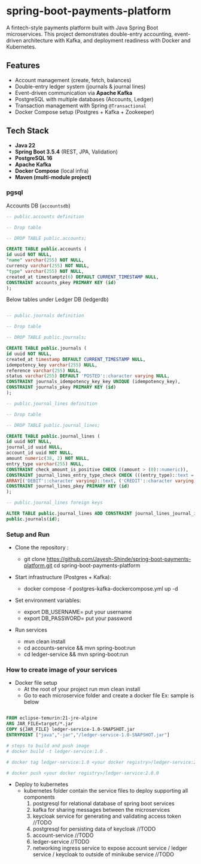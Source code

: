 # spring-boot-payments-platform

A fintech-style payments platform built with Java Spring Boot microservices. This project demonstrates double-entry
accounting,
event-driven architecture with Kafka, and deployment readiness with Docker and Kubernetes.

## Features

- Account management (create, fetch, balances)
- Double-entry ledger system (journals & journal lines)
- Event-driven communication via **Apache Kafka**
- PostgreSQL with multiple databases (Accounts, Ledger)
- Transaction management with Spring `@Transactional`
- Docker Compose setup (Postgres + Kafka + Zookeeper)

## Tech Stack

- **Java 22**
- **Spring Boot 3.5.4** (REST, JPA, Validation)
- **PostgreSQL 16**
- **Apache Kafka**
- **Docker Compose** (local infra)
- **Maven (multi-module project)**

### pgsql

Accounts DB (`accountsdb`)

```sql
-- public.accounts definition

-- Drop table

-- DROP TABLE public.accounts;

CREATE TABLE public.accounts (
id uuid NOT NULL,
"name" varchar(255) NOT NULL,
currency varchar(255) NOT NULL,
"type" varchar(255) NOT NULL,
created_at timestamptz(6) DEFAULT CURRENT_TIMESTAMP NULL,
CONSTRAINT accounts_pkey PRIMARY KEY (id)
);
```

Below tables under Ledger DB (ledgerdb)

```sql

-- public.journals definition

-- Drop table

-- DROP TABLE public.journals;

CREATE TABLE public.journals (
id uuid NOT NULL,
created_at timestamp DEFAULT CURRENT_TIMESTAMP NULL,
idempotency_key varchar(255) NULL,
reference varchar(255) NULL,
status varchar(255) DEFAULT 'POSTED'::character varying NULL,
CONSTRAINT journals_idempotency_key_key UNIQUE (idempotency_key),
CONSTRAINT journals_pkey PRIMARY KEY (id)
);

-- public.journal_lines definition

-- Drop table

-- DROP TABLE public.journal_lines;

CREATE TABLE public.journal_lines (
id uuid NOT NULL,
journal_id uuid NULL,
account_id uuid NOT NULL,
amount numeric(38, 2) NOT NULL,
entry_type varchar(255) NULL,
CONSTRAINT check_amount_is_positive CHECK ((amount > (0)::numeric)),
CONSTRAINT journal_lines_entry_type_check CHECK (((entry_type)::text = ANY (
ARRAY[('DEBIT'::character varying)::text, ('CREDIT'::character varying)::text]))),
CONSTRAINT journal_lines_pkey PRIMARY KEY (id)
);

-- public.journal_lines foreign keys

ALTER TABLE public.journal_lines ADD CONSTRAINT journal_lines_journal_id_fkey FOREIGN KEY (journal_id) REFERENCES
public.journals(id);


```

### Setup and Run

- Clone the repository :
    - git clone https://github.com/Jayesh-Shinde/spring-boot-payments-platform.git
      cd spring-boot-payments-platform

- Start infrastructure (Postgres + Kafka):
    - docker compose -f postgres-kafka-dockercompose.yml up -d

- Set environment variables:

    - export DB_USERNAME= put your username
    - export DB_PASSWORD= put your password

- Run services
    - mvn clean install
    - cd accounts-service && mvn spring-boot:run
    - cd ledger-service && mvn spring-boot:run

### How to create image of your services

- Docker file setup
    - At the root of your project run mvn clean install
    - Go to each microservice folder and create a docker file Ex: sample is below

```dockerfile

FROM eclipse-temurin:21-jre-alpine
ARG JAR_FILE=target/*.jar
COPY ${JAR_FILE} ledger-service-1.0-SNAPSHOT.jar
ENTRYPOINT ["java","-jar","/ledger-service-1.0-SNAPSHOT.jar"]

# steps to build and push image
# docker build -t ledger-service:1.0 .

# docker tag ledger-service:1.0 <your docker registry>/ledger-service:2.0.0

# docker push <your docker registry>/ledger-service:2.0.0

```

- Deploy to kubernetes
    - kubernetes folder contain the service files to deploy supporting all components
        1) postgresql for relational database of spring boot services
        2) kafka for sharing messages between the microservices
        3) keycloak service for generating and validating access token //TODO
        4) postgresql for persisting data of keycloak //TODO
        5) account-service //TODO
        6) ledger-service //TODO
        7) networking ingress service to expose account service / ledger service / keycloak to outside
           of minikube service //TODO
  




